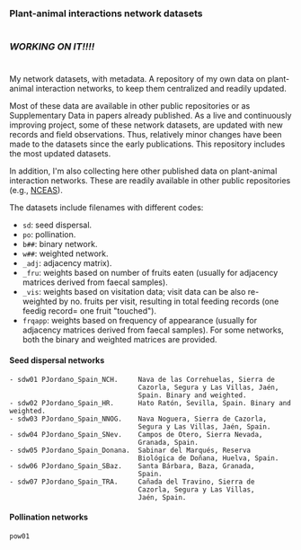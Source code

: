 ### Plant-animal interactions network datasets
#
### _WORKING ON IT!!!!_
#
My network datasets, with metadata. A repository of my own data on plant-animal interaction networks, to keep them centralized and readily updated.

Most of these data are available in other public repositories or as Supplementary Data in papers already published. As a live and continuously improving project, some of these network datasets, are updated with new records and field observations. Thus, relatively minor changes have been made to the datasets since the early publications. This repository includes the most updated datasets.

In addition, I'm also collecting here other published data on plant-animal interaction networks. These are readily available in other public repositories (e.g., [NCEAS](http://www.nceas.org/)).

The datasets include  filenames with different codes:
- `sd`: seed dispersal.
- `po`: pollination.
- `b##`: binary network.
- `w##`: weighted network.
- `_adj`: adjacency matrix).
- `_fru`: weights based on number of fruits eaten (usually for adjacency matrices derived from faecal samples).
- `_vis`: weights based on visitation data; visit data can be also re-weighted by no. fruits per visit, resulting in total feeding records (one feedig record= one fruit "touched").
- `frqapp`: weights based on frequency of appearance (usually for adjacency matrices derived from faecal samples).
For some networks, both the binary and weighted matrices are provided.

#### Seed dispersal networks
```
- sdw01 PJordano_Spain_NCH.     Nava de las Correhuelas, Sierra de
                                Cazorla, Segura y Las Villas, Jaén,
                                Spain. Binary and weighted.
- sdw02 PJordano_Spain_HR.      Hato Ratón, Sevilla, Spain. Binary and weighted.
- sdw03 PJordano_Spain_NNOG.    Nava Noguera, Sierra de Cazorla,
                                Segura y Las Villas, Jaén, Spain.
- sdw04 PJordano_Spain_SNev.    Campos de Otero, Sierra Nevada,
                                Granada, Spain.
- sdw05 PJordano_Spain_Donana.  Sabinar del Marqués, Reserva
                                Biológica de Doñana, Huelva, Spain.
- sdw06 PJordano_Spain_SBaz.    Santa Bárbara, Baza, Granada,
                                Spain.
- sdw07 PJordano_Spain_TRA.     Cañada del Travino, Sierra de
                                Cazorla, Segura y Las Villas,
                                Jaén, Spain.
```

#### Pollination networks
```
pow01

```
